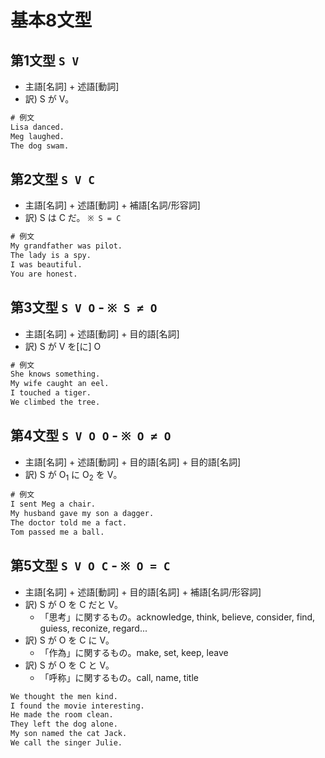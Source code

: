 # 基本8文型
## 第1文型 `S V `  
- 主語[名詞] + 述語[動詞]  
- 訳) S が V。

```txt
# 例文
Lisa danced.
Meg laughed.
The dog swam.
```

## 第2文型 `S V C`
- 主語[名詞] + 述語[動詞] + 補語[名詞/形容詞]  
- 訳) S は C だ。
`※ S = C`

```txt
# 例文
My grandfather was pilot.
The lady is a spy.
I was beautiful.
You are honest.
```

## 第3文型 `S V O` - `※ S ≠ O`
- 主語[名詞] + 述語[動詞] + 目的語[名詞]  
- 訳) S が V を[に] O  

```txt
# 例文
She knows something.
My wife caught an eel.
I touched a tiger.
We climbed the tree.
```

## 第4文型 `S V O O` - `※ O ≠ O`
- 主語[名詞] + 述語[動詞] + 目的語[名詞] + 目的語[名詞]  
- 訳) S が O<sub>1</sub> に O<sub>2</sub> を V。  

```txt
# 例文
I sent Meg a chair.
My husband gave my son a dagger.
The doctor told me a fact.
Tom passed me a ball.
```

## 第5文型 `S V O C` - `※ O = C`
- 主語[名詞] + 述語[動詞] + 目的語[名詞] + 補語[名詞/形容詞]  
- 訳) S が O を C だと V。
  - 「思考」に関するもの。acknowledge, think, believe, consider, find, guiess, reconize, regard...
- 訳) S が O を C に V。
  - 「作為」に関するもの。make, set, keep, leave
- 訳) S が O を C と V。
  - 「呼称」に関するもの。call, name, title

```txt
We thought the men kind.
I found the movie interesting.
He made the room clean.
They left the dog alone.
My son named the cat Jack.
We call the singer Julie.
```
